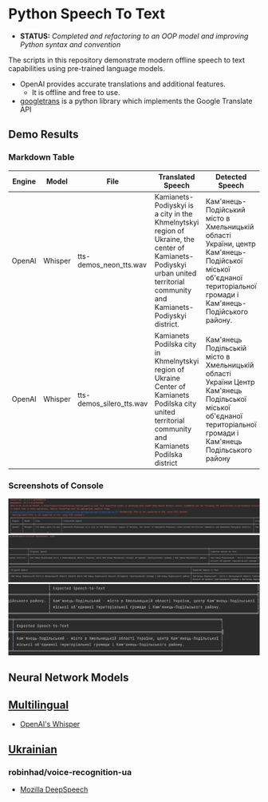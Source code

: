 # Python Speech To Text
* **STATUS:** *Completed and refactoring to an OOP model and improving Python syntax and convention*

The scripts in this repository demonstrate modern offline speech to text capabilities using pre-trained language models.
* OpenAI provides accurate translations and additional features.
  * It is offline and free to use.
* [googletrans](https://pypi.org/project/googletrans/) is a python library which implements the Google Translate API

## Demo Results

### Markdown Table
| Engine | Model   | File                     | Translated Speech                                                                                                                                                             | Detected Speech                                                                                                                                                  | Expected Speech                                                                                                                                                      |
|--------|---------|--------------------------|-------------------------------------------------------------------------------------------------------------------------------------------------------------------------------|------------------------------------------------------------------------------------------------------------------------------------------------------------------|----------------------------------------------------------------------------------------------------------------------------------------------------------------------|
| OpenAI | Whisper | tts-demos_neon_tts.wav   | Kamianets-Podiyskyi is a city in the Khmelnytskyi region of Ukraine, the center of Kamianets-Podiyskyi urban united territorial community and Kamianets-Podiyskyi district.   | Кам'янець-Подійський місто в Хмельницькій області України, центр Кам'янець-Подійської міської об'єднаної територіальної громади і Кам'янець-Подійського району.  | Кам'янець-Подільський - місто в Хмельницькій області України, центр Кам'янець-Подільської міської об'єднаної територіальної громади і Кам'янець-Подільського району. | 
| OpenAI | Whisper | tts-demos_silero_tts.wav | Kamianets Podilska city in Khmelnytskyi region of Ukraine Center of Kamianets Podilska city united territorial community and Kamianets Podilska district                      | Кам'янець Подільській місто в Хмельницькій області України Центр Кам'янець Подільської міської об'єднаної територіальної громади і Кам'янець Подільського району | Кам'янець-Подільський - місто в Хмельницькій області України, центр Кам'янець-Подільської міської об'єднаної територіальної громади і Кам'янець-Подільського району. |

### Screenshots of Console
![tabuleted results](./Images/tabulated_results_one.png)
![tabuleted results](./Images/tabulated_results_two.png)
![tabuleted results](./Images/tabulated_results_three.png)

## Neural Network Models
## [Multilingual](./Neural%20Network%20Models/README.md#Multilingual)
* [OpenAI's Whisper](https://openai.com/blog/whisper/)
## [Ukrainian](./Neural%20Network%20Models/README.md#Ukrainian)
### robinhad/voice-recognition-ua
* [Mozilla DeepSpeech](https://openai.com/blog/whisper/)
